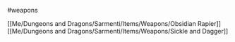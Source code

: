 #weapons

[[Me/Dungeons and Dragons/Sarmenti/Items/Weapons/Obsidian Rapier]]
[[Me/Dungeons and Dragons/Sarmenti/Items/Weapons/Sickle and Dagger]]
